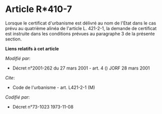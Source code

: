 # Article R*410-7

Lorsque le certificat d'urbanisme est délivré au nom de l'Etat dans le cas prévu au quatrième alinéa de l'article L. 421-2-1,
la demande de certificat est instruite dans les conditions prévues au paragraphe 3 de la présente section.

**Liens relatifs à cet article**

_Modifié par_:

  - Décret n°2001-262 du 27 mars 2001 - art. 4 () JORF 28 mars 2001

_Cite_:

  - Code de l'urbanisme - art. L421-2-1 (M)

_Codifié par_:

  - Décret n°73-1023 1973-11-08

